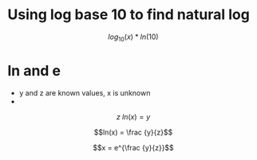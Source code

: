 # Using log base 10 to find natural log

$$log_{10}(x)*ln(10)$$

# ln and e

* y and z are known values, x is unknown
* 
$$z\ ln(x) = y$$

$$ln(x) = \frac {y}{z}$$

$$x = e^{\frac {y}{z}}$$
